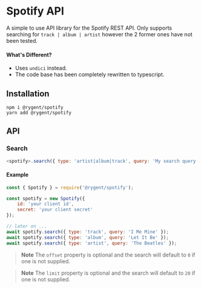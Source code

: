 # Spotify API

A simple to use API library for the Spotify REST API.
Only supports searching for `track | album | artist` however the 2 former ones have not been tested.

#### What's Different?
* Uses ``undici`` instead.
* The code base has been completely rewritten to typescript.

## Installation

```sh-session
npm i @rygent/spotify
yarn add @rygent/spotify
```

## API

### Search

```js
<spotify>.search({ type: 'artist|album|track', query: 'My search query', offset: 0, limit: 20 });
```

#### Example

```js
const { Spotify } = require('@rygent/spotify');

const spotify = new Spotify({
    id: 'your client id',
    secret: 'your client secret'
});

// later on ...
await spotify.search({ type: 'track', query: 'I Me Mine' });
await spotify.search({ type: 'album', query: 'Let It Be' });
await spotify.search({ type: 'artist', query: 'The Beatles' });
```
> **Note**
> The `offset` property is optional and the search will default to `0` if one is not supplied.

> **Note**
> The `limit` property is optional and the search will default to `20` if one is not supplied.
